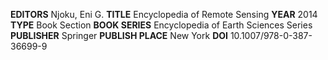**EDITORS** Njoku, Eni G.
**TITLE** Encyclopedia of Remote Sensing
**YEAR** 2014
**TYPE** Book Section
**BOOK SERIES** Encyclopedia of Earth Sciences Series
**PUBLISHER** Springer
**PUBLISH PLACE** New York
**DOI** 10.1007/978-0-387-36699-9
